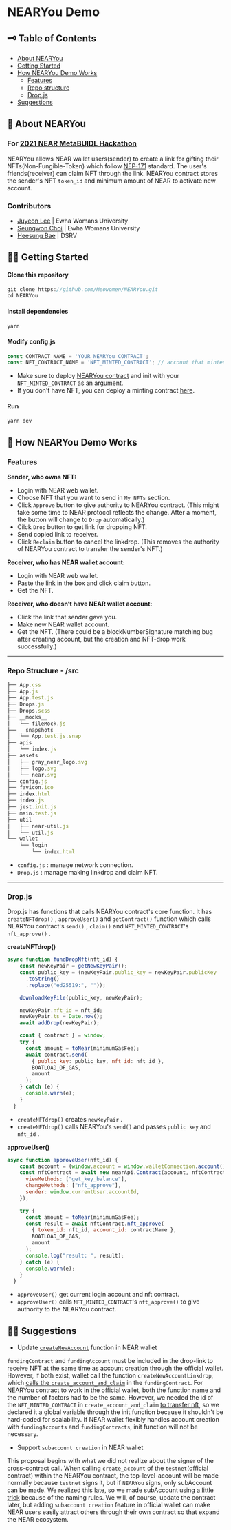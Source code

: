 # NEARYou Demo

## 🗝 Table of Contents
- [About NEARYou](https://github.com/Meowomen/NEARYou#-about-nearyou)
- [Getting Started](https://github.com/Meowomen/NEARYou#%EF%B8%8F-getting-started)
- [How NEARYou Demo Works](https://github.com/Meowomen/NEARYou#-how-nearyou-demo-works)
  - [Features](https://github.com/Meowomen/NEARYou#features)
  - [Repo structure](https://github.com/Meowomen/NEARYou#repo-structure---src)
  - [Drop.js](https://github.com/Meowomen/NEARYou#dropjs)
- [Suggestions](https://github.com/Meowomen/NEARYou#-suggestions)

## 🔎 About NEARYou
### For [2021 NEAR MetaBUIDL Hackathon](https://near.org/metabuidl)
NEARYou allows NEAR wallet users(sender) to create a link for gifting their NFTs(Non-Fungible-Token) which follow [NEP-171](https://github.com/near/NEPs/blob/ea409f07f8/specs/Standards/NonFungibleToken/Core.md) standard. The user's friends(receiver) can claim NFT through the link. NEARYou contract stores the sender's NFT ``token_id`` and minimum amount of NEAR to activate new account.

### Contributors
- [Juyeon Lee](https://github.com/kwklly) | Ewha Womans University
- [Seungwon Choi](https://github.com/seungwon2) | Ewha Womans University
- [Heesung Bae](https://github.com/HeesungB) | DSRV

## 🏃‍♀️ Getting Started

#### Clone this repository

```jsx
git clone https://github.com/Meowomen/NEARYou.git
cd NEARYou
```

#### Install dependencies

```jsx
yarn
```

#### Modify config.js

```jsx
const CONTRACT_NAME = 'YOUR_NEARYou_CONTRACT';
const NFT_CONTRACT_NAME = 'NFT_MINTED_CONTRACT'; // account that minted your NFT
```
- Make sure to deploy [NEARYou contract](https://github.com/Meowomen/NEARYou_contract#getting-started) and init with your ``NFT_MINTED_CONTRACT`` as an argument.
- If you don't have NFT, you can deploy a minting contract [here](https://github.com/kwklly/NEP171_Factory).

#### Run

```jsx
yarn dev
```

## 🎨 How NEARYou Demo Works

### Features

**Sender, who owns NFT:**

- Login with NEAR web wallet.
- Choose NFT that you want to send in ``My NFTs`` section.
- Click ``Approve`` button to give authority to NEARYou contract. (This might take some time to NEAR protocol reflects the change. After a moment, the button will change to ``Drop`` automatically.)
- Cilck ``Drop`` button to get link for dropping NFT.
- Send copied link to receiver.
- Click ``Reclaim`` button to cancel the linkdrop. (This removes the authority of NEARYou contract to transfer the sender's NFT.)

**Receiver, who has NEAR wallet account:**

- Login with NEAR web wallet.
- Paste the link in the box and click claim button.
- Get the NFT.

**Receiver, who doesn’t have NEAR wallet account:**

- Click the link that sender gave you.
- Make new NEAR wallet account.
- Get the NFT. (There could be a blockNumberSignature matching bug after creating account, but the creation and NFT-drop work successfully.)

- - -

### Repo Structure - /src

```jsx
├── App.css
├── App.js
├── App.test.js
├── Drops.js
├── Drops.scss
├── __mocks__
│   └── fileMock.js
├── __snapshots__
│   └── App.test.js.snap
├── apis
│   └── index.js
├── assets
│   ├── gray_near_logo.svg
│   ├── logo.svg
│   └── near.svg
├── config.js
├── favicon.ico
├── index.html
├── index.js
├── jest.init.js
├── main.test.js
├── util
│   ├── near-util.js
│   └── util.js
└── wallet
    └── login
        └── index.html
```

- `config.js` : manage network connection.
- `Drop.js` : manage making linkdrop and claim NFT.

- - -

### Drop.js

Drop.js has functions that calls NEARYou contract's core function. It has `createNFTdrop()` , `approveUser()` and `getContract()` function which calls NEARYou contract's `send()` , `claim()` and ``NFT_MINTED_CONTRACT``'s `nft_approve()` .

**createNFTdrop()**

```jsx
async function fundDropNft(nft_id) {
    const newKeyPair = getNewKeyPair();
    const public_key = (newKeyPair.public_key = newKeyPair.publicKey
      .toString()
      .replace("ed25519:", ""));

    downloadKeyFile(public_key, newKeyPair);

    newKeyPair.nft_id = nft_id;
    newKeyPair.ts = Date.now();
    await addDrop(newKeyPair);

    const { contract } = window;
    try {
      const amount = toNear(minimumGasFee);
      await contract.send(
        { public_key: public_key, nft_id: nft_id },
        BOATLOAD_OF_GAS,
        amount
      );
    } catch (e) {
      console.warn(e);
    }
  }
```

- `createNFTdrop()` creates `newKeyPair` .
- `createNFTdrop()` calls NEARYou's `send()` and passes `public key` and `nft_id` .

**approveUser()**

```jsx
async function approveUser(nft_id) {
    const account = (window.account = window.walletConnection.account());
    const nftContract = await new nearApi.Contract(account, nftContractName, {
      viewMethods: ["get_key_balance"],
      changeMethods: ["nft_approve"],
      sender: window.currentUser.accountId,
    });

    try {
      const amount = toNear(minimumGasFee);
      const result = await nftContract.nft_approve(
        { token_id: nft_id, account_id: contractName },
        BOATLOAD_OF_GAS,
        amount
      );
      console.log("result: ", result);
    } catch (e) {
      console.warn(e);
    }
  }
```

- `approveUser()` get current login account and nft contract.
- `approveUser()` calls ``NFT_MINTED_CONTRACT``'s `nft_approve()` to give authority to the NEARYou contract.


## 🧑‍💻 Suggestions

- Update [``createNewAccount``](https://github.com/near/near-wallet/blob/b98294ed8125ca63b6123f56195cc6d35995df37/packages/frontend/src/utils/wallet.js#L409) function in NEAR wallet

``fundingContract`` and ``fundingAccount`` must be included in the drop-link to receive NFT at the same time as account creation through the official wallet. However, if both exist, wallet call the function ``createNewAccountLinkdrop``, which [calls the ``create_account_and_claim``](https://github.com/near/near-wallet/blob/b98294ed8125ca63b6123f56195cc6d35995df37/packages/frontend/src/utils/wallet.js#L489) in the ``fundingContract``. For NEARYou contract to work in the official wallet, both the function name and the number of factors had to be the same. However, we needed the id of the ``NFT_MINTED_CONTRACT`` in ``create_account_and_claim`` [to transfer nft](https://github.com/Meowomen/NEARYou_contract/blob/master/src/lib.rs#L155), so we declared it a global variable through the init function because it shouldn't be hard-coded for scalability. If NEAR wallet flexibly handles account creation with ``fundingAccounts`` and ``fundingContracts``, init function will not be necessary.

- Support `subaccount creation` in NEAR wallet

This proposal begins with what we did not realize about the signer of the cross-contract call. When calling ``create_account`` of the ``testnet``(official contract) within the NEARYou contract, the top-level-account will be made normally because ``testnet`` signs it, but if ``NEARYou`` signs, only subAccount can be made. We realized this late, so we made subAccount using [a little trick](https://github.com/Meowomen/NEARYou_contract/blob/master/src/lib.rs#L144) because of the naming rules. We will, of course, update the contract later, but adding ``subaccount creation`` feature in official wallet can make NEAR users easily attract others through their own contract so that expand the NEAR ecosystem.
